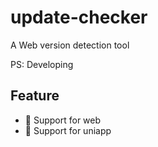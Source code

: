 # update-checker

A Web version detection tool

PS: Developing

## Feature

- 🚧 Support for web
- 🚧 Support for uniapp
